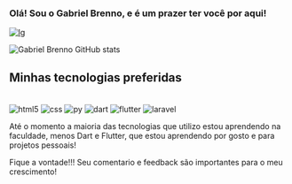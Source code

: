 ### Olá! Sou o Gabriel Brenno, e é um prazer ter você por aqui!


[![Ig](https://img.shields.io/badge/Instagram-E4405F?style=for-the-badge&logo=instagram&logoColor=white
)](https://www.instagram.com/gaabrenno/)


![Gabriel Brenno GitHub stats](https://github-readme-stats.vercel.app/api?username=gaabrenno&show_icons=true&theme=radical)


## Minhas tecnologias preferidas

<div style="display: inline_block"><br/>
  <img align="center" alt="html5" src="https://img.shields.io/badge/HTML5-E34F26?style=for-the-badge&logo=html5&logoColor=white"/>
  <img align="center" alt="css" src="https://img.shields.io/badge/CSS3-1572B6?style=for-the-badge&logo=css3&logoColor=white"/>
  <img align="center" alt="py" src="https://img.shields.io/badge/Python-14354C?style=for-the-badge&logo=python&logoColor=white"/>
  <img align="center" alt="dart" src="https://img.shields.io/badge/Dart-0175C2?style=for-the-badge&logo=dart&logoColor=white"/>
  <img align="center" alt="flutter" src="https://img.shields.io/badge/Flutter-02569B?style=for-the-badge&logo=flutter&logoColor=white"/>
  <img align="center" alt="laravel" src="https://img.shields.io/badge/Laravel-FF2D20?style=for-the-badge&logo=laravel&logoColor=white"/>

  
 
</div>

Até o momento a maioria das tecnologias que utilizo estou aprendendo na faculdade, menos Dart e Flutter, que estou aprendendo por gosto e para projetos pessoais!

Fique a vontade!!! Seu comentario e feedback são importantes para o meu crescimento!


